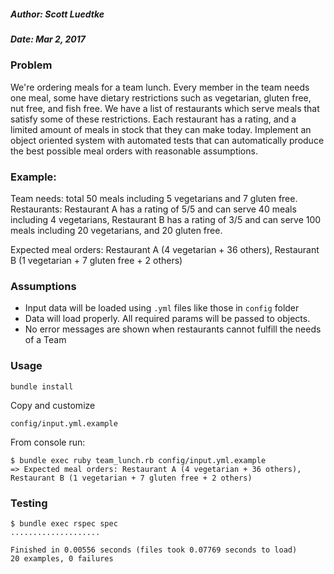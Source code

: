 ##### Author: Scott Luedtke
##### Date: Mar 2, 2017

### Problem

We're ordering meals for a team lunch. Every member in the team needs one meal, some have dietary restrictions such as vegetarian, gluten free, nut free, and fish free. We have a list of restaurants which serve meals that satisfy some of these restrictions. Each restaurant has a rating, and a limited amount of meals in stock that they can make today. Implement an object oriented system with automated tests that can automatically produce the best possible meal orders with reasonable assumptions.

### Example:

Team needs: total 50 meals including 5 vegetarians and 7 gluten free.
Restaurants: Restaurant A has a rating of 5/5 and can serve 40 meals including 4 vegetarians,
Restaurant B has a rating of 3/5 and can serve 100 meals including 20 vegetarians, and 20 gluten free.

Expected meal orders: Restaurant A (4 vegetarian + 36 others), Restaurant B (1 vegetarian + 7 gluten free + 2 others)

### Assumptions
* Input data will be loaded using `.yml` files like those in `config` folder
* Data will load properly. All required params will be passed to objects.
* No error messages are shown when restaurants cannot fulfill the needs of a Team

### Usage

```
bundle install
```

Copy and customize
```
config/input.yml.example
```

From console run:
```
$ bundle exec ruby team_lunch.rb config/input.yml.example
=> Expected meal orders: Restaurant A (4 vegetarian + 36 others), Restaurant B (1 vegetarian + 7 gluten free + 2 others)
```

### Testing
```
$ bundle exec rspec spec
....................

Finished in 0.00556 seconds (files took 0.07769 seconds to load)
20 examples, 0 failures
```
